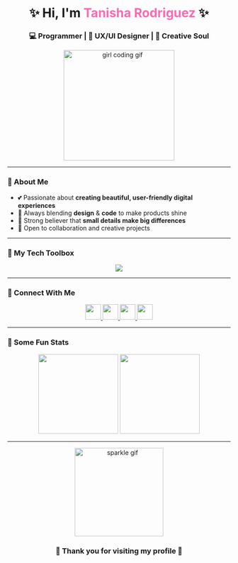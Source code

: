 <!-- Profile Header -->
<h1 align="center">✨ Hi, I'm <span style="color:#FF69B4;">Tanisha Rodriguez</span> ✨</h1>
<h3 align="center">💻 Programmer | 🎨 UX/UI Designer | 🌸 Creative Soul</h3>

<p align="center">
  <img src="https://media.giphy.com/media/Lny6Rw04nsOOc/giphy.gif" width="250" alt="girl coding gif" />
</p>

---

<!-- About Me Section -->
### 🌷 About Me  
- 💕 Passionate about **creating beautiful, user-friendly digital experiences**  
- 🎀 Always blending **design** & **code** to make products shine  
- 🌸 Strong believer that **small details make big differences**  
- 💌 Open to collaboration and creative projects  

---

<!-- Tech Stack Section -->
### 💖 My Tech Toolbox  
<p align="center">
  <img src="https://skillicons.dev/icons?i=html,css,js,react,figma,git,github,tailwind,python" />
</p>

---

<!-- Social Media Section -->
### 🌺 Connect With Me  
<div align="center">
  <!-- YouTube -->
  <a href="https://www.youtube.com/tu_usuario">
    <img src="https://img.shields.io/static/v1?message=YouTube&logo=youtube&label=&color=FF69B4&logoColor=white&labelColor=&style=for-the-badge" height="35" />
  </a>

  <!-- Instagram -->
  <a href="https://www.instagram.com/tanishaamr_/">
    <img src="https://img.shields.io/static/v1?message=Instagram&logo=instagram&label=&color=FF69B4&logoColor=white&labelColor=&style=for-the-badge" height="35" />
  </a>

  <!-- Gmail -->
  <a href="mailto:tanisha.rodriguez@gmail.com">
    <img src="https://img.shields.io/static/v1?message=Gmail&logo=gmail&label=&color=FF69B4&logoColor=white&labelColor=&style=for-the-badge" height="35" />
  </a>

  <!-- LinkedIn -->
  <a href="https://www.linkedin.com/in/tanishaamr1/">
    <img src="https://img.shields.io/static/v1?message=LinkedIn&logo=linkedin&label=&color=FF69B4&logoColor=white&labelColor=&style=for-the-badge" height="35" />
  </a>
</div>

---

<!-- Animated Stats Section -->
### 🎀 Some Fun Stats  
<p align="center">
  <img src="https://github-readme-stats.vercel.app/api?username=tanishaamr1&show_icons=true&theme=rose_pine&hide_border=true&title_color=FF69B4&icon_color=FF69B4" height="180" />
  <img src="https://github-readme-streak-stats.herokuapp.com/?user=tanishaamr1&theme=rose_pine&hide_border=true&ring=FF69B4&fire=FF69B4&currStreakLabel=FF69B4" height="180" />
</p>

---

<!-- Footer -->
<p align="center">
  <img src="https://media.giphy.com/media/3oriO0OEd9QIDdllqo/giphy.gif" width="200" alt="sparkle gif"/>
</p>

<h3 align="center">🌸 Thank you for visiting my profile 🌸</h3>
